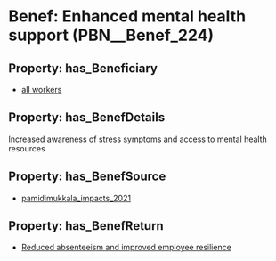 # Benef: __Enhanced mental health support__ (PBN__Benef_224)

## Property: has_Beneficiary

* [all workers](../Stakeholder/PBN__Stakeholder_131)

## Property: has_BenefDetails

Increased awareness of stress symptoms and access to mental health resources

## Property: has_BenefSource

* [pamidimukkala_impacts_2021](../Article/PBN__Article_49)

## Property: has_BenefReturn

* [Reduced absenteeism and improved employee resilience](../BenefReturn/PBN__BenefReturn_231)

